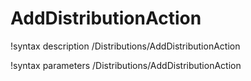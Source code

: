 <!-- MOOSE Documentation Stub: Remove this when content is added. -->

# AddDistributionAction

!syntax description /Distributions/AddDistributionAction

!syntax parameters /Distributions/AddDistributionAction
